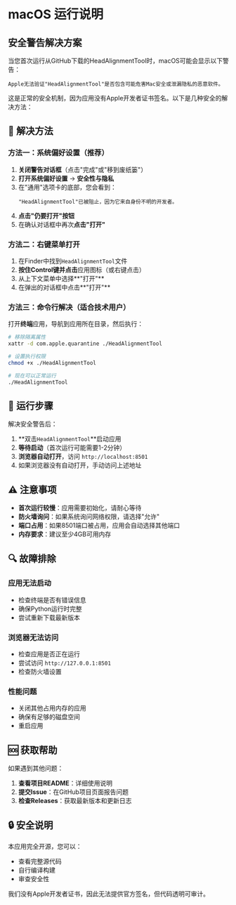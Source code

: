 # macOS 运行说明

## 安全警告解决方案

当您首次运行从GitHub下载的HeadAlignmentTool时，macOS可能会显示以下警告：

```
Apple无法验证"HeadAlignmentTool"是否包含可能危害Mac安全或泄漏隐私的恶意软件。
```

这是正常的安全机制，因为应用没有Apple开发者证书签名。以下是几种安全的解决方法：

## 🔧 解决方法

### 方法一：系统偏好设置（推荐）

1. **关闭警告对话框**（点击"完成"或"移到废纸篓"）
2. **打开系统偏好设置** → **安全性与隐私**
3. 在"通用"选项卡的底部，您会看到：
   ```
   "HeadAlignmentTool"已被阻止，因为它来自身份不明的开发者。
   ```
4. **点击"仍要打开"按钮**
5. 在确认对话框中再次**点击"打开"**

### 方法二：右键菜单打开

1. 在Finder中找到`HeadAlignmentTool`文件
2. **按住Control键并点击**应用图标（或右键点击）
3. 从上下文菜单中选择**"打开"**
4. 在弹出的对话框中点击**"打开"**

### 方法三：命令行解决（适合技术用户）

打开**终端**应用，导航到应用所在目录，然后执行：

```bash
# 移除隔离属性
xattr -d com.apple.quarantine ./HeadAlignmentTool

# 设置执行权限
chmod +x ./HeadAlignmentTool

# 现在可以正常运行
./HeadAlignmentTool
```

## 📱 运行步骤

解决安全警告后：

1. **双击`HeadAlignmentTool`**启动应用
2. **等待启动**（首次运行可能需要1-2分钟）
3. **浏览器自动打开**，访问 `http://localhost:8501`
4. 如果浏览器没有自动打开，手动访问上述地址

## ⚠️ 注意事项

- **首次运行较慢**：应用需要初始化，请耐心等待
- **防火墙询问**：如果系统询问网络权限，请选择"允许"
- **端口占用**：如果8501端口被占用，应用会自动选择其他端口
- **内存要求**：建议至少4GB可用内存

## 🔍 故障排除

### 应用无法启动
- 检查终端是否有错误信息
- 确保Python运行时完整
- 尝试重新下载最新版本

### 浏览器无法访问
- 检查应用是否正在运行
- 尝试访问 `http://127.0.0.1:8501`
- 检查防火墙设置

### 性能问题
- 关闭其他占用内存的应用
- 确保有足够的磁盘空间
- 重启应用

## 🆘 获取帮助

如果遇到其他问题：

1. **查看项目README**：详细使用说明
2. **提交Issue**：在GitHub项目页面报告问题
3. **检查Releases**：获取最新版本和更新日志

## 🔒 安全说明

本应用完全开源，您可以：
- 查看完整源代码
- 自行编译构建
- 审查安全性

我们没有Apple开发者证书，因此无法提供官方签名，但代码透明可审计。 